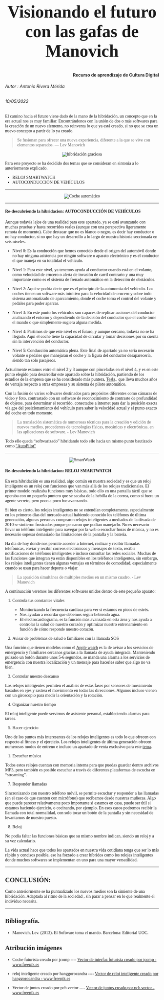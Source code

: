 
<center>
<span style="font-family:Optima; font-size:2em;">

# Visionando el futuro con las gafas de Manovich 
</center>

 ####  <div style="text-align: right"> Recurso de aprendizaje de Cultura Digital</div>

###### Autor : Antonio Rivera Mérida  
###### 10/05/2022 


 






<pspan style="font-family:times new roman;">

El camino hacia el futuro viene dado de la mano de la hibridación, un concepto que en la era actual nos es muy familiar. 
Encontrándonos con la unión de dos o más softwares para la creación de un nuevo elemento, no reinventa lo que ya está creado, si no que se crea un nuevo concepto a partir de lo ya creado.

> Se fusionan para ofrecer una nueva experiencia, diferente a la que se vive con elementos separados.  — Lev Manovich 



<center>

![hibridación graciosa](https://img.freepik.com/vector-gratis/equipo-negocios-armando-rompecabezas-aislado-ilustracion-vectorial-plana-socios-dibujos-animados-que-trabajan-conexion-concepto-trabajo-equipo-asociacion-cooperacion_74855-9814.jpg?t=st=1652359522~exp=1652360122~hmac=28ccb59c6dac58835224a642ba4d9da1ba9a3b8d6fec4cdf7bea5e50d0467825&w=996  "Ejemplo gráfico del concepto hibridación")
</center>


<p span style="font-family:times new roman;">

Para este proyecto se ha decidido dos temas que se consideran en sintonía a lo anteriormente explicado.

* RELOJ SMARTWATCH
* AUTOCONDUCCIÓN DE VEHÍCULOS

</P>

---

<center>

![Coche automático](https://img.freepik.com/vector-gratis/sistema-seguridad-conductor-inteligencia-artificial-interfaz-hud-cabina-automovil-autonomo-sistema-asistencia-al-conductor-automovil-conductor-interior-vehiculo-control-crucero-adaptativo-acc_1150-62856.jpg?t=st=1652258188~exp=1652258788~hmac=a1214fd24fd187250dbfe4f7cc21284698757c880093ef40aa1215be1ae3fa07&w=900 "<a href='https://www.freepik.es/vectores/interfaz-futurista'>Vector de interfaz futurista creado por jcomp - www.freepik.es</a>")
</center>

---

#### Re-descubriendo la hibridacion: AUTOCONDUCCIÓN DE VEHÍCULOS

Aunque todavía lejos de una realidad para este apartado, ya se está avanzando con muchas pruebas y hasta recorridos reales (aunque con una perspectiva ligeramente remota de momento).
Cabe destacar que no es blanco o negro, es decir hay conductor o no hay conductor, si no que hay un desarrollo a lo largo de nuestra historia seccionada en seis niveles.

* Nivel 0: Es la conducción que hemos conocido desde el origen del automóvil donde no hay ninguna asistencia por ningún software o aparato electrónico y es el conductor el que maneja en su totalidad el vehículo.
 
* Nivel 1: Para este nivel, ya tenemos ayuda al conductor cuando está en el volante, como velocidad de crucero o alerta de invasión de carril contrario y una muy importante como es el sistema de frenado automático en la detección de obstáculos.
  
* Nivel 2: Aquí se podría decir que es el principio de la autonomía del vehículo. Los coches tienen un software más intuitivo para la velocidad de crucero y sobre todo sistema automatizado de aparcamiento, donde el coche toma el control del volante y pedales para poder aparcar.
  
* Nivel 3: En este punto los vehículos son capaces de replicar acciones del conductor analizando el entorno y dependiendo de la decisión del conductor que el coche tome el mando o que simplemente sugiera alguna medida.
  
* Nivel 4: Partimos de que este nivel es el futuro, y aunque cercano, todavía no se ha llegado. Aquí el coche tiene la capacidad de circular y tomar decisiones por su cuenta sin la intervención del conductor.
  
* Nivel 5: Conducción automática plena. Este final de apartado ya no sería necesario volante o pedales que manejaran el coche y la figura del conductor desaparecería, siendo tan solo pasajeros.

Actualmente estamos entre el nivel 2 y 3 aunque con pinceladas en el nivel 4, y es en este punto elegido para desarrollar este apartado sobre la hibridación, partiendo de los estudios de la empresa que se ha considerado más puntera, [Tesla](https://www.tesla.com/es_es/ "Página principal Tesla")., que lleva muchos años de ventaja respecto a otras empresas y su sistema de piloto automático.

Con la fusión de varios softwares destinados para propósitos diferentes como cámaras de video y foto, contrastado con un software de reconocimiento de contraste de profundidad de objetos, para determinar el recorrido, conectados a internet para dar la posición exacta vía gps del posicionamiento del vehículo para saber la velocidad actual y el punto exacto del coche en todo momento.

>La translación sistemática de numerosas técnicas para la creación y edición de nuevos medios, procedentes de tecnologías físicas, mecánicas y electrónicas, en las aplicaciones de software. - Lev Manovich

Todo ello queda “softwarizado” hibridando todo ello hacia un mismo punto bautizado como ["AutoPilot"](https://www.tesla.com/es_ES/autopilot "Explicación Autopilot por tesla")



- - -

<center>

![SmartWatch](https://img.freepik.com/vector-gratis/diseno-fondo-reloj-inteligente_1283-15.jpg?3&t=st=1652348633~exp=1652349233~hmac=b2aab309d3765deff19989f958f1ee2ecec4f472327960b2265cfffe41ee0931&w=740 "'https://www.freepik.es/vectores/reloj-inteligente'>Vector de reloj inteligente creado por hanggorocandra")
</center>

#### Re-descubriendo la hibridacion: RELOJ SMARTWATCH


En esta hibridación es una realidad, algo común en nuestra sociedad y es que un reloj inteligente es un reloj con funciones que van más allá de los relojes tradicionales. El primer modelo realizaba funciones muy básicas, todo ello en una pantalla táctil que se operaba con un pequeño puntero que se sacaba de la hebilla de la correa,  como si fuera un agente secreto, pero poco a poco fue avanzando.



Si bien es cierto, los relojes inteligentes no se entendían completamente, especialmente en los primeros días del mercado actual habiendo conocido los teléfonos de última generación, algunas personas compraron relojes inteligentes a mediados de la década de 2010 se sintieron frustrados porque pensaron que podían manejarlo. No es necesario llevar un teléfono inteligente para navegar por la web o escuchar horas de música, y no es necesario sopesar demasiado las limitaciones de la pantalla y la batería.

Ha día de hoy donde nos permite acceder a Internet, realizar y recibir llamadas telefónicas, enviar y recibir correos electrónicos y mensajes de texto, recibir notificaciones de teléfonos inteligentes e incluso consultar las redes sociales. Muchas de las funciones que integran ya están disponibles en los teléfonos inteligentes, sin embargo, los relojes inteligentes tienen algunas ventajas en términos de comodidad, especialmente cuando se usan para hacer deporte o viajar.

>La aparición simultánea de múltiples medios en un mismo cuadro. - Lev Manovich

A continuación veremos los diferentes softwares unidos dentro de este pequeño aparato:

1. Controla tus constantes vitales

   * Monitorizando la frecuencia cardíaca para ver si estamos en picos de estrés.
   *  Nos ayudan a recordar que debemos seguir bebiendo agua.
   *   El electrocardiograma, es la función más avanzada en esta área y nos ayuda a controlar la salud de nuestro corazón y optimizar nuestro entrenamiento en función de cómo responde nuestro corazón.

2. Avisar de problemas de salud o familiares con la llamada SOS

Una  función  que tienen modelos como el  [Apple watch](https://support.apple.com/es-es/guide/watch/apd4ea933124/watchos "Página explicativa del proceso de llamada") es la de avisar a los servicios de emergencio y familiares cercanos gracias a la llamada de ayuda integrada. Manteniendo pulsado un botón durante unos 5-6 segundos, se manda una alarma a los servicios de emergencia con nuestra localización y un mensaje para hacerles saber que algo no va bien. 

3. Controlar nuestro descanso

Los relojes inteligentes permiten el análisis de estas fases por sensores de movimiento basados en ejes y rastrea el movimiento en todas las direcciones. Algunos incluso vienen con un giroscopio para medir la orientación y la rotación.

4. Organizar nuestro tiempo

El reloj inteligente puede servirnos de asistente personal, estableciendo alarmas  para tareas. 


5. Hacer ejercicio

Uno de los puntos más interesantes de los relojes inteligentes es todo lo que ofrecen con respecto al fitness y el ejercicio. Los relojes inteligentes de última generación ofrecen numerosos modos de entreno e incluso un apartado de venta exclusivo para este [tema](https://saludprev.com/mejores-smartwatches-deportivos/ "Página explicativa sobre smartwatch deportivos").  

1. Escuchar música

 Todos estos relojes cuentan con memoria interna para que puedas guardar dentro archivos MP3, pero también es posible escuchar a través de diferentes plataformas de escucha en “streaming”.  

7. Responder llamadas

Sincronizando con nuestro teléfono móvil, se permite escuchar y responder a las llamadas (en el caso de que cuenten con micrófono) que recibamos desde nuestras muñecas. Algo que puede parecer relativamente poco importante si estamos en casa, puede ser útil si estamos haciendo ejercicio, o cocinando, por ejemplo. En esos casos podremos recibir la llamada con total normalidad, con solo tocar un botón de la pantalla y sin necesidad de levantarnos de nuestro puesto.

8. Reloj

No podía faltar las funciones básicas que su mismo nombre indican, siendo un reloj y a su vez calendario.


La vida actual hace que todos los apartados en nuestra vida cotidiana tenga que ser lo más rápido y concisos posible, eso ha forzado a crear híbridos como los relojes inteligentes donde muchos softwares se implementan en uno para una mayor versatilidad.

----



## CONCLUSIÓN:

Como anteriormente se ha puntualizado los nuevos medios son la simiente de una hibridación. Adaptada al ritmo de la  sociedad , sin parar a pensar en lo que realmente el individuo  necesita.

---

## Bibliografía.

* Manovich, Lev. (2013). El Software toma el mando. Barcelona: Editorial UOC.





## Atribución imágenes

* Coche futurista creado por jcomp ----  <a href='https://www.freepik.es/vectores/interfaz-futurista'>Vector de interfaz futurista creado por jcomp - www.freepik.es</a>


* reloj inteligente creado por hanggorocandra ----  <a href='https://www.freepik.es/vectores/reloj-inteligente'>Vector de reloj inteligente creado por hanggorocandra - www.freepik.es</a>
 
 * Vector de juntos creado por pch.vector ----  <a href="https://www.freepik.es/vectores/juntos">Vector de juntos creado por pch.vector - www.freepik.es</a>
 
 

</p>














  


